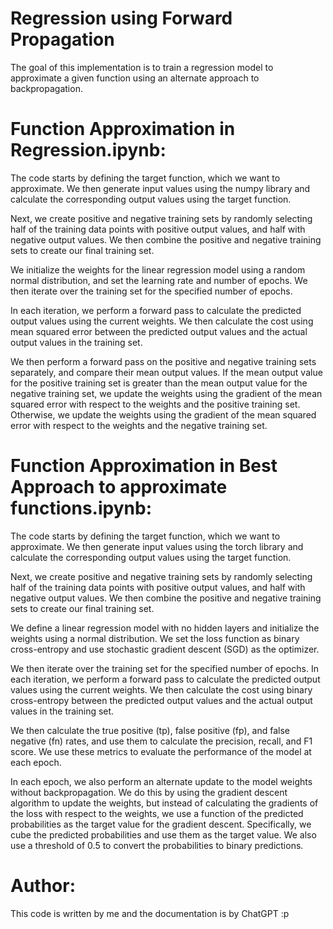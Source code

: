 # Regression using Forward Propagation

The goal of this implementation is to train a regression model to approximate a given function using an alternate approach to backpropagation.

# Function Approximation in Regression.ipynb:
The code starts by defining the target function, which we want to approximate. We then generate input values using the numpy library and calculate the corresponding output values using the target function.

Next, we create positive and negative training sets by randomly selecting half of the training data points with positive output values, and half with negative output values. We then combine the positive and negative training sets to create our final training set.

We initialize the weights for the linear regression model using a random normal distribution, and set the learning rate and number of epochs. We then iterate over the training set for the specified number of epochs.

In each iteration, we perform a forward pass to calculate the predicted output values using the current weights. We then calculate the cost using mean squared error between the predicted output values and the actual output values in the training set.

We then perform a forward pass on the positive and negative training sets separately, and compare their mean output values. If the mean output value for the positive training set is greater than the mean output value for the negative training set, we update the weights using the gradient of the mean squared error with respect to the weights and the positive training set. Otherwise, we update the weights using the gradient of the mean squared error with respect to the weights and the negative training set.

# Function Approximation in Best Approach to approximate functions.ipynb:
The code starts by defining the target function, which we want to approximate. We then generate input values using the torch library and calculate the corresponding output values using the target function.

Next, we create positive and negative training sets by randomly selecting half of the training data points with positive output values, and half with negative output values. We then combine the positive and negative training sets to create our final training set.

We define a linear regression model with no hidden layers and initialize the weights using a normal distribution. We set the loss function as binary cross-entropy and use stochastic gradient descent (SGD) as the optimizer.

We then iterate over the training set for the specified number of epochs. In each iteration, we perform a forward pass to calculate the predicted output values using the current weights. We then calculate the cost using binary cross-entropy between the predicted output values and the actual output values in the training set.

We then calculate the true positive (tp), false positive (fp), and false negative (fn) rates, and use them to calculate the precision, recall, and F1 score. We use these metrics to evaluate the performance of the model at each epoch.

In each epoch, we also perform an alternate update to the model weights without backpropagation. We do this by using the gradient descent algorithm to update the weights, but instead of calculating the gradients of the loss with respect to the weights, we use a function of the predicted probabilities as the target value for the gradient descent. Specifically, we cube the predicted probabilities and use them as the target value. We also use a threshold of 0.5 to convert the probabilities to binary predictions.

# Author: 
This code is written by me and the documentation is by ChatGPT :p
